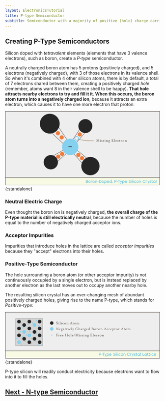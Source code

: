 ```yaml
---
layout: ElectronicsTutorial
title: P-type Semiconductor
subtitle: Semiconductor with a majority of positive (hole) charge carriers.
---
```


## Creating P-Type Semiconductors

Silicon doped with _tetravalent_ elements (elements that have 3 valence electrons), such as boron, create a _P-type_ semiconductor.

A neutrally charged boron atom has 5 protons (positively charged), and 5 electrons (negatively charged), with 3 of those electrons in its valence shell. So when it's combined with 4 other silicon atoms, there is by default, a total of 7 electrons shared between them, creating a positively charged _hole_ (remember, atoms want 8 in their valence shell to be happy). **That hole attracts nearby electrons to try and fill it it. When this occurs, the boron atom turns into a negatively charged ion**, because it attracts an extra electron, which causes it to have one more electron that proton:

![Diagram showing a boron atom surrounded by four silicon atoms. The boron atom has only three valence electrons in total and one of its electrons participates in each covalent bond with three of the four silicon atoms thus leaving a hole that attracts nearby electrons.](../Support_Files/P-Type_Silicon_Crystal.svg){:standalone}

### Neutral Electric Charge

Even thought the boron ion is negatively charged, **the overall charge of the P-type material is still electrically neutral**, because the number of holes is equal to the number of negatively charged acceptor ions.

### Acceptor Impurities

Impurities that introduce holes in the lattice are called _acceptor impurities_ because they "accept" electrons into their holes.

### Positive-Type Semiconductor

The hole surrounding a boron atom (or other acceptor impurity) is not continuously occupied by a single electron, but is instead replaced by another electron as the last moves out to occupy another nearby hole. 

The resulting silicon crystal has an ever-changing mesh of abundant positively charged holes, giving rise to the name P-type, which stands for _Positive-type_:

![Illustration of P-type silicon crystal lattice in which there are a few boron atoms in the lattice that are negatively charged, and throughout the lattice are free holes where electrons are missing.](../Support_Files/P-Type_Silicon_Crystal_Lattice.svg){:standalone}

P-type silicon will readily conduct electricity because electrons want to flow into it to fill the holes.

## [Next - N-type Semiconductor](../N-Type)